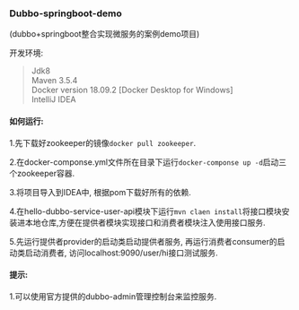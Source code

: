 ### Dubbo-springboot-demo
(dubbo+springboot整合实现微服务的案例demo项目)


 开发环境:</br>
   >Jdk8</br>
   >Maven 3.5.4</br>
   >Docker version 18.09.2 [Docker Desktop for Windows]</br>
   >IntelliJ IDEA

#### 如何运行:

 1.先下载好zookeeper的镜像`docker pull zookeeper`.
 
 2.在docker-componse.yml文件所在目录下运行`docker-componse up -d`启动三个zookeeper容器.
 
 3.将项目导入到IDEA中, 根据pom下载好所有的依赖.
 
 4.在hello-dubbo-service-user-api模块下运行`mvn claen install`将接口模块安装进本地仓库,方便在提供者模块实现接口和消费者模块注入使用接口服务.

 5.先运行提供者provider的启动类启动提供者服务, 再运行消费者consumer的启动类启动消费者, 访问localhost:9090/user/hi接口测试服务.
 
 #### 提示:
 
   1.可以使用官方提供的dubbo-admin管理控制台来监控服务.
